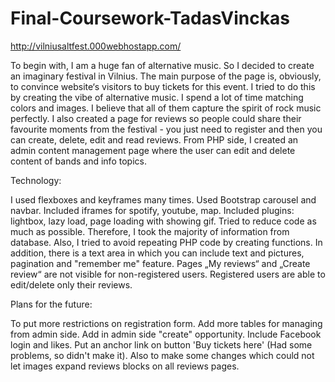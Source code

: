 # Final-Coursework-TadasVinckas

http://vilniusaltfest.000webhostapp.com/

To begin with, I am a huge fan of alternative music. 
So I decided to create an imaginary festival in Vilnius. 
The main purpose of the page is, obviously, to convince website‘s visitors to buy tickets for this event. 
I tried to do this by creating the vibe of alternative music. I spend a lot of time matching colors and images. 
I believe that all of them capture the spirit of rock music perfectly. 
I also created a page for reviews so people could share their favourite moments from the festival - you just need to register and then you can create, delete, edit and read reviews.
From PHP side, I created an admin content management page where the user can edit and delete content of bands and info topics.

Technology: 

I used flexboxes and keyframes many times. 
Used Bootstrap carousel and navbar.
Included iframes for spotify, youtube, map.
Included plugins: lightbox, lazy load, page loading with showing gif.
Tried to reduce code as much as possible. Therefore, I took the majority of information from database. Also, I tried to avoid repeating PHP code by creating functions.
In addition, there is a text area in which you can include text and pictures, pagination and "remember me" feature.
Pages „My reviews“ and „Create review“ are not visible for non-registered users. Registered users are able to edit/delete only their reviews.

Plans for the future: 

To put more restrictions on registration form.
Add more tables for managing from admin side.
Add in admin side "create" opportunity.
Include Facebook login and likes.
Put an anchor link on button 'Buy tickets here' (Had some problems, so didn't make it).
Also to make some changes which could not let images expand reviews blocks on all reviews pages.
